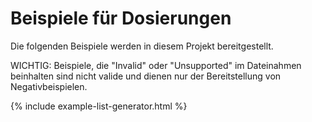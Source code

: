 # Beispiele für Dosierungen

Die folgenden Beispiele werden in diesem Projekt bereitgestellt.

WICHTIG: Beispiele, die "Invalid" oder "Unsupported" im Dateinahmen beinhalten sind nicht valide und dienen nur der Bereitstellung von Negativbeispielen.

{% include example-list-generator.html %}